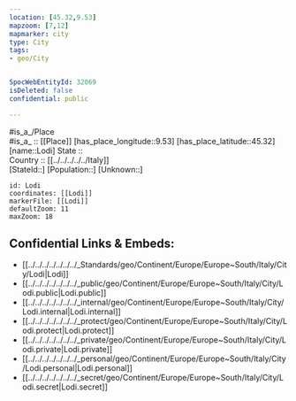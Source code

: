 ```yaml
---
location: [45.32,9.53] 
mapzoom: [7,12] 
mapmarker: city 
type: City
tags:
- geo/City


SpocWebEntityId: 32069
isDeleted: false
confidential: public

---
```

#is_a_/Place  
#is_a_ :: [[Place]] 
[has_place_longitude::9.53] 
[has_place_latitude::45.32] 
[name::Lodi] 
State ::  
Country :: [[../../../../../Italy]]  
[StateId::] 
[Population::] 
[Unknown::] 


```leaflet
id: Lodi
coordinates: [[Lodi]] 
markerFile: [[Lodi]] 
defaultZoom: 11 
maxZoom: 18
```


## Confidential Links & Embeds: 
- [[../../../../../../../_Standards/geo/Continent/Europe/Europe~South/Italy/City/Lodi|Lodi]] 
- [[../../../../../../../_public/geo/Continent/Europe/Europe~South/Italy/City/Lodi.public|Lodi.public]] 
- [[../../../../../../../_internal/geo/Continent/Europe/Europe~South/Italy/City/Lodi.internal|Lodi.internal]] 
- [[../../../../../../../_protect/geo/Continent/Europe/Europe~South/Italy/City/Lodi.protect|Lodi.protect]] 
- [[../../../../../../../_private/geo/Continent/Europe/Europe~South/Italy/City/Lodi.private|Lodi.private]] 
- [[../../../../../../../_personal/geo/Continent/Europe/Europe~South/Italy/City/Lodi.personal|Lodi.personal]] 
- [[../../../../../../../_secret/geo/Continent/Europe/Europe~South/Italy/City/Lodi.secret|Lodi.secret]] 
